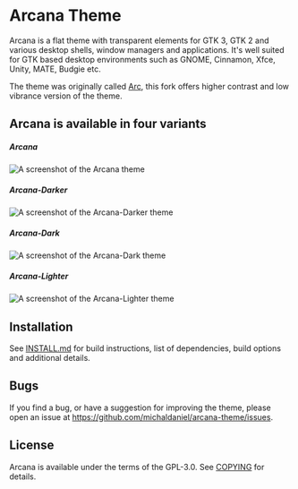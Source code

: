 # Arcana Theme

Arcana is a flat theme with transparent elements for GTK 3, GTK 2 and various desktop shells, window managers and applications. It's well suited for GTK based desktop environments such as GNOME, Cinnamon, Xfce, Unity, MATE, Budgie etc.

The theme was originally called [Arc](https://github.com/horst3180/arc-theme), this fork offers higher contrast and low vibrance version of the theme.

## Arcana is available in four variants

##### Arcana

![A screenshot of the Arcana theme](https://user-images.githubusercontent.com/1345297/81695949-99217000-9463-11ea-9b42-9c991efff227.png)

##### Arcana-Darker

![A screenshot of the Arcana-Darker theme](https://user-images.githubusercontent.com/1345297/81695696-42b43180-9463-11ea-970e-63fcac54061e.png)

##### Arcana-Dark

![A screenshot of the Arcana-Dark theme](https://user-images.githubusercontent.com/1345297/81695698-434cc800-9463-11ea-8386-ce45eface949.png)

##### Arcana-Lighter

![A screenshot of the Arcana-Lighter theme](https://user-images.githubusercontent.com/1345297/81695693-41830480-9463-11ea-87ed-3b3b3fe58f55.png)

## Installation

See [INSTALL.md](https://github.com/michaldaniel/arcana-theme/blob/master/INSTALL.md) for build instructions, list of dependencies, build options and additional details.

## Bugs

If you find a bug, or have a suggestion for improving the theme, please open an issue at <https://github.com/michaldaniel/arcana-theme/issues>.

## License

Arcana is available under the terms of the GPL-3.0. See [COPYING](https://github.com/michaldaniel/arcana-theme/blob/master/COPYING) for details.

